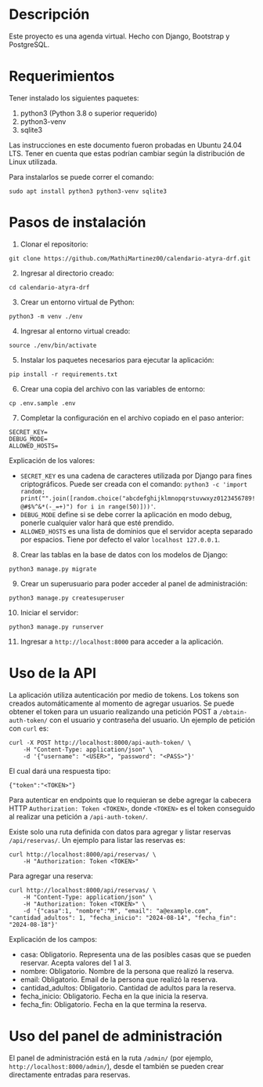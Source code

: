# Descripción 
Este proyecto es una agenda virtual. Hecho con Django, Bootstrap y PostgreSQL.

# Requerimientos
Tener instalado los siguientes paquetes:
1. python3 (Python 3.8 o superior requerido)
2. python3-venv
3. sqlite3

Las instrucciones en este documento fueron probadas en Ubuntu 24.04 LTS. Tener en cuenta que estas podrían cambiar según la distribución de Linux utilizada.

Para instalarlos se puede correr el comando:

```
sudo apt install python3 python3-venv sqlite3
```

# Pasos de instalación
1. Clonar el repositorio: 
```
git clone https://github.com/MathiMartinez00/calendario-atyra-drf.git
```
2. Ingresar al directorio creado: 
```
cd calendario-atyra-drf
```
3. Crear un entorno virtual de Python:
```
python3 -m venv ./env
```
4. Ingresar al entorno virtual creado:
```
source ./env/bin/activate
```
5. Instalar los paquetes necesarios para ejecutar la aplicación:
```
pip install -r requirements.txt
```
6. Crear una copia del archivo con las variables de entorno:
```
cp .env.sample .env
```
7. Completar la configuración en el archivo copiado en el paso anterior:
```
SECRET_KEY=
DEBUG_MODE=
ALLOWED_HOSTS=
```
Explicación de los valores:

- `SECRET_KEY` es una cadena de caracteres utilizada por Django para fines criptográficos. Puede ser creada con el comando: `python3 -c 'import random; print("".join([random.choice("abcdefghijklmnopqrstuvwxyz0123456789!@#$%^&*(-_=+)") for i in range(50)]))'`.
- `DEBUG_MODE` define si se debe correr la aplicación en modo debug, ponerle cualquier valor hará que esté prendido.
- `ALLOWED_HOSTS` es una lista de dominios que el servidor acepta separado por espacios. Tiene por defecto el valor `localhost 127.0.0.1`.

8. Crear las tablas en la base de datos con los modelos de Django:
```
python3 manage.py migrate
```
9. Crear un superusuario para poder acceder al panel de administración:
```
python3 manage.py createsuperuser
```
10. Iniciar el servidor:
```
python3 manage.py runserver
```
11. Ingresar a `http://localhost:8000` para acceder a la aplicación.

# Uso de la API

La aplicación utiliza autenticación por medio de tokens. Los tokens son creados automáticamente al momento de agregar usuarios. Se puede obtener el token para un usuario realizando una petición POST a `/obtain-auth-token/` con el usuario y contraseña del usuario. Un ejemplo de petición con `curl` es:

```
curl -X POST http://localhost:8000/api-auth-token/ \
    -H "Content-Type: application/json" \
    -d '{"username": "<USER>", "password": "<PASS>"}'
```

El cual dará una respuesta tipo:

```
{"token":"<TOKEN>"}
```

Para autenticar en endpoints que lo requieran se debe agregar la cabecera HTTP `Authorization: Token <TOKEN>`, donde `<TOKEN>` es el token conseguido al realizar una petición a `/api-auth-token/`.

Existe solo una ruta definida con datos para agregar y listar reservas `/api/reservas/`. Un ejemplo para listar las reservas es:
```
curl http://localhost:8000/api/reservas/ \
    -H "Authorization: Token <TOKEN>"
```
Para agregar una reserva:
```
curl http://localhost:8000/api/reservas/ \
    -H "Content-Type: application/json" \
    -H "Authorization: Token <TOKEN>" \
    -d '{"casa":1, "nombre":"M", "email": "a@example.com", "cantidad_adultos": 1, "fecha_inicio": "2024-08-14", "fecha_fin": "2024-08-18"}'
```

Explicación de los campos:
- casa: Obligatorio. Representa una de las posibles casas que se pueden reservar. Acepta valores del 1 al 3.
- nombre: Obligatorio. Nombre de la persona que realizó la reserva.
- email: Obligatorio. Email de la persona que realizó la reserva.
- cantidad_adultos: Obligatorio. Cantidad de adultos para la reserva.
- fecha_inicio: Obligatorio. Fecha en la que inicia la reserva.
- fecha_fin: Obligatorio. Fecha en la que termina la reserva.

# Uso del panel de administración

El panel de administración está en la ruta `/admin/` (por ejemplo, `http://localhost:8000/admin/`), desde el también se pueden crear directamente entradas para reservas.
